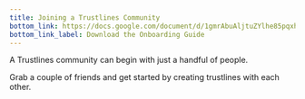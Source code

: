 ```yaml
---
title: Joining a Trustlines Community
bottom_link: https://docs.google.com/document/d/1gmrAbuAljtuZYlhe85pqxhr4YjfeRnnnKb69zrPjIOg
bottom_link_label: Download the Onboarding Guide
---
```


A Trustlines community can begin with just a handful of people.

Grab a couple of friends and get started by creating trustlines with each other.

